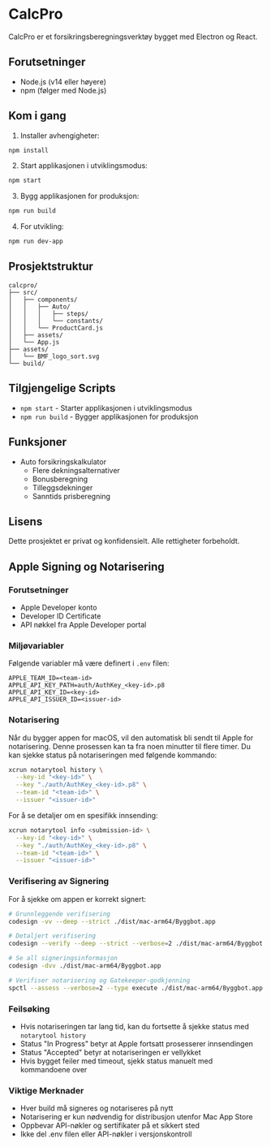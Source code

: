 # CalcPro

CalcPro er et forsikringsberegningsverktøy bygget med Electron og React.

## Forutsetninger

- Node.js (v14 eller høyere)
- npm (følger med Node.js)

## Kom i gang

1. Installer avhengigheter:

```bash
npm install
```

2. Start applikasjonen i utviklingsmodus:

```bash
npm start
```

3. Bygg applikasjonen for produksjon:

```bash
npm run build
```

4. For utvikling:

```bash
npm run dev-app
```

## Prosjektstruktur

```
calcpro/
├── src/
│   ├── components/
│   │   ├── Auto/
│   │   │   ├── steps/
│   │   │   └── constants/
│   │   └── ProductCard.js
│   ├── assets/
│   └── App.js
├── assets/
│   └── BMF_logo_sort.svg
└── build/
```

## Tilgjengelige Scripts

- `npm start` - Starter applikasjonen i utviklingsmodus
- `npm run build` - Bygger applikasjonen for produksjon

## Funksjoner

- Auto forsikringskalkulator
  - Flere dekningsalternativer
  - Bonusberegning
  - Tilleggsdekninger
  - Sanntids prisberegning

## Lisens

Dette prosjektet er privat og konfidensielt. Alle rettigheter forbeholdt.

## Apple Signing og Notarisering

### Forutsetninger
- Apple Developer konto
- Developer ID Certificate
- API nøkkel fra Apple Developer portal

### Miljøvariabler
Følgende variabler må være definert i `.env` filen:
```env
APPLE_TEAM_ID=<team-id>
APPLE_API_KEY_PATH=auth/AuthKey_<key-id>.p8
APPLE_API_KEY_ID=<key-id>
APPLE_API_ISSUER_ID=<issuer-id>
```

### Notarisering
Når du bygger appen for macOS, vil den automatisk bli sendt til Apple for notarisering. Denne prosessen kan ta fra noen minutter til flere timer. Du kan sjekke status på notariseringen med følgende kommando:

```bash
xcrun notarytool history \
  --key-id "<key-id>" \
  --key "./auth/AuthKey_<key-id>.p8" \
  --team-id "<team-id>" \
  --issuer "<issuer-id>"
```

For å se detaljer om en spesifikk innsending:
```bash
xcrun notarytool info <submission-id> \
  --key-id "<key-id>" \
  --key "./auth/AuthKey_<key-id>.p8" \
  --team-id "<team-id>" \
  --issuer "<issuer-id>"
```

### Verifisering av Signering
For å sjekke om appen er korrekt signert:
```bash
# Grunnleggende verifisering
codesign -vv --deep --strict ./dist/mac-arm64/Byggbot.app

# Detaljert verifisering
codesign --verify --deep --strict --verbose=2 ./dist/mac-arm64/Byggbot.app

# Se all signeringsinformasjon
codesign -dvv ./dist/mac-arm64/Byggbot.app

# Verifiser notarisering og Gatekeeper-godkjenning
spctl --assess --verbose=2 --type execute ./dist/mac-arm64/Byggbot.app
```

### Feilsøking
- Hvis notariseringen tar lang tid, kan du fortsette å sjekke status med `notarytool history`
- Status "In Progress" betyr at Apple fortsatt prosesserer innsendingen
- Status "Accepted" betyr at notariseringen er vellykket
- Hvis bygget feiler med timeout, sjekk status manuelt med kommandoene over

### Viktige Merknader
- Hver build må signeres og notariseres på nytt
- Notarisering er kun nødvendig for distribusjon utenfor Mac App Store
- Oppbevar API-nøkler og sertifikater på et sikkert sted
- Ikke del .env filen eller API-nøkler i versjonskontroll
